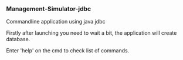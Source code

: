 ### Management-Simulator-jdbc
Commandline application using java jdbc

Firstly after launching you need to wait a bit,
the application will create database.

Enter 'help' on the cmd to check list of commands.

